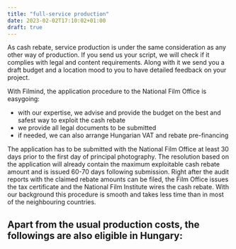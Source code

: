 ```yaml
---
title: "full-service production"
date: 2023-02-02T17:10:02+01:00
draft: true
---
```


As cash rebate, service production is under the same consideration as any other way of production. If you send us your script, we will check if it complies with legal and content requirements. Along with it we send you a draft budget and a location mood to you to have detailed feedback on your project.

With Filmind, the application procedure to the National Film Office is easygoing: 

- with our expertise, we advise and provide the budget on the best and safest way to exploit the cash rebate
- we provide all legal documents to be submitted
- if needed, we can also arrange Hungarian VAT and rebate pre-financing

The application has to be submitted with the National Film Office at least 30 days prior to the first day of principal photography. The resolution based on the application will already contain the maximum exploitable cash rebate amount and is issued 60-70 days following submission. Right after the audit reports with the claimed rebate amounts can be filed, the Film Office issues the tax certificate and the National Film Institute wires the cash rebate. With our background this procedure is smooth and takes less time than in most of the neighbouring countries. 

## Apart from the usual production costs, the followings are also eligible in Hungary: